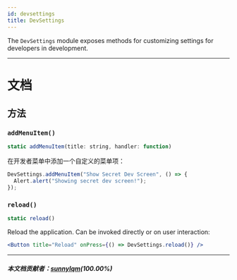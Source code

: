 ```yaml
---
id: devsettings
title: DevSettings
---
```


The `DevSettings` module exposes methods for customizing settings for developers in development.

---

# 文档

## 方法

### `addMenuItem()`

```jsx
static addMenuItem(title: string, handler: function)
```

在开发者菜单中添加一个自定义的菜单项：

```jsx
DevSettings.addMenuItem("Show Secret Dev Screen", () => {
  Alert.alert("Showing secret dev screen!");
});
```

### `reload()`

```jsx
static reload()
```

Reload the application. Can be invoked directly or on user interaction:

```jsx
<Button title="Reload" onPress={() => DevSettings.reload()} />
```

---

##### 本文档贡献者：[sunnylqm](https://github.com/search?q=sunnylqm&type=Users)(100.00%)
